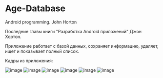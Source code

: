 # Age-Database
Android programming. John Horton

Последние главы книги "Разработка Android приложений" Джон Хортон.

Приложение работает с базой данных, сохраняет информацию, удаляет, ищет и показывает полный список.

Кадры из приложения:

![image](https://github.com/fvreeed/Age-Database/assets/101432221/8a772b78-8bff-4457-984e-7c2441965112)
![image](https://github.com/fvreeed/Age-Database/assets/101432221/cb35a5d6-d31d-450e-b5fc-cc6bd6f7f39c)
![image](https://github.com/fvreeed/Age-Database/assets/101432221/7313bb24-95bf-4bb8-b216-1dc412bfafa5)
![image](https://github.com/fvreeed/Age-Database/assets/101432221/fbba34bd-2bfd-4ffc-aeaf-5a781d601c5f)
![image](https://github.com/fvreeed/Age-Database/assets/101432221/dd8c128d-bce5-4675-8f2c-bcd663f84282)
![image](https://github.com/fvreeed/Age-Database/assets/101432221/42ad76ea-7e64-4971-83f8-1f93bcbf729d)
